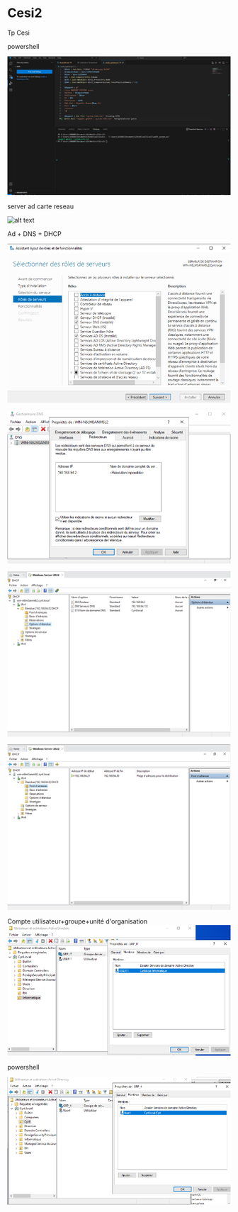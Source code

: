 # Cesi2
Tp Cesi

powershell

![alt text](image-5.png)

server ad carte reseau

![alt text](<Capture d'écran 2025-10-22 143410.png>)

Ad + DNS + DHCP

![alt text](image.png)

![alt text](image-1.png)

![alt text](image-2.png)

![alt text](image-3.png)

Compte utilisateur+groupe+unité d'organisation
![alt text](image-4.png)

powershell

![alt text](image-6.png)




